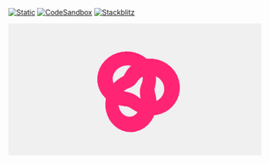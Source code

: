 [![Static](https://img.shields.io/badge/demo-%23646CFF.svg?logo=html5&logoColor=white)](https://pmndrs.github.io/examples/svg-renderer)
[![CodeSandbox](https://img.shields.io/badge/codesandbox-040404?logo=codesandbox&logoColor=DBDBDB)](https://codesandbox.io/s/github/pmndrs/examples/tree/main/apps/svg-renderer)
[![Stackblitz](https://img.shields.io/badge/stackblitz-fff?logo=Stackblitz&logoColor=1389FD)](https://stackblitz.com/github/pmndrs/examples/tree/main/apps/svg-renderer)

![](thumbnail.png)

